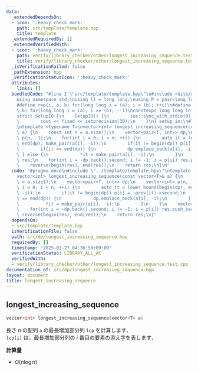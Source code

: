 ```yaml
---
data:
  _extendedDependsOn:
  - icon: ':heavy_check_mark:'
    path: src/template/template.hpp
    title: template
  _extendedRequiredBy: []
  _extendedVerifiedWith:
  - icon: ':heavy_check_mark:'
    path: verify/library_checker/other/longest_increasing_sequence.test.cpp
    title: verify/library_checker/other/longest_increasing_sequence.test.cpp
  _isVerificationFailed: false
  _pathExtension: hpp
  _verificationStatusIcon: ':heavy_check_mark:'
  attributes:
    links: []
  bundledCode: "#line 2 \"src/template/template.hpp\"\n#include <bits/stdc++.h>\n\
    using namespace std;\nusing ll = long long;\nusing P = pair<long long, long long>;\n\
    #define rep(i, a, b) for(long long i = (a); i < (b); ++i)\n#define rrep(i, a,\
    \ b) for(long long i = (a); i >= (b); --i)\nconstexpr long long inf = 4e18;\n\
    struct SetupIO {\n    SetupIO() {\n        ios::sync_with_stdio(0);\n        cin.tie(0);\n\
    \        cout << fixed << setprecision(30);\n    }\n} setup_io;\n#line 3 \"src/dp/longest_increasing_sequence.hpp\"\
    \ntemplate <typename T>\nvector<int> longest_increasing_sequence(const vector<T>&\
    \ a) {\n    const int n = a.size();\n    vector<pair<T, int>> dp;\n    vector<int>\
    \ p(n, -1);\n    for(int i = 0; i < n; ++i) {\n        auto it = lower_bound(begin(dp),\
    \ end(dp), make_pair(a[i], -i));\n        if(it != begin(dp)) p[i] = -prev(it)->second;\n\
    \        if(it == end(dp)) {\n            dp.emplace_back(a[i], -i);\n       \
    \ } else {\n            *it = make_pair(a[i], -i);\n        }\n    }\n    vector<int>\
    \ res;\n    for(int i = -dp.back().second; i != -1; i = p[i]) res.push_back(i);\n\
    \    reverse(begin(res), end(res));\n    return res;\n}\n"
  code: "#pragma once\n#include \"../template/template.hpp\"\ntemplate <typename T>\n\
    vector<int> longest_increasing_sequence(const vector<T>& a) {\n    const int n\
    \ = a.size();\n    vector<pair<T, int>> dp;\n    vector<int> p(n, -1);\n    for(int\
    \ i = 0; i < n; ++i) {\n        auto it = lower_bound(begin(dp), end(dp), make_pair(a[i],\
    \ -i));\n        if(it != begin(dp)) p[i] = -prev(it)->second;\n        if(it\
    \ == end(dp)) {\n            dp.emplace_back(a[i], -i);\n        } else {\n  \
    \          *it = make_pair(a[i], -i);\n        }\n    }\n    vector<int> res;\n\
    \    for(int i = -dp.back().second; i != -1; i = p[i]) res.push_back(i);\n   \
    \ reverse(begin(res), end(res));\n    return res;\n}"
  dependsOn:
  - src/template/template.hpp
  isVerificationFile: false
  path: src/dp/longest_increasing_sequence.hpp
  requiredBy: []
  timestamp: '2025-02-27 04:36:58+09:00'
  verificationStatus: LIBRARY_ALL_AC
  verifiedWith:
  - verify/library_checker/other/longest_increasing_sequence.test.cpp
documentation_of: src/dp/longest_increasing_sequence.hpp
layout: document
title: longest_increasing_sequence
---
```


## longest_increasing_sequence

```cpp
vector<int> longest_increasing_sequence(vector<T> a)
```

長さ $n$ の配列 `a` の最長増加部分列 `lcp` を計算します．<br>
`lcp[i]` は，最長増加部分列の $i$ 番目の要素の添え字を表します．

**計算量**

- $O(n \log n)$